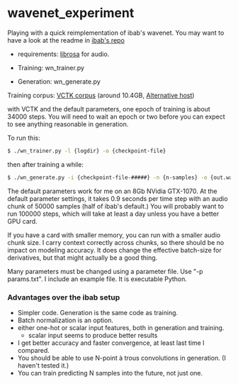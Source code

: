 # wavenet_experiment

Playing with a quick reimplementation of ibab's wavenet.  You may want to
have a look at the readme in [ibab's repo](https://github.com/ibab/tensorflow-wavenet)

- requirements: [librosa](https://github.com/librosa/librosa) for audio.

- Training:  wn_trainer.py
- Generation: wn_generate.py

Training corpus:
   [VCTK corpus](http://homepages.inf.ed.ac.uk/jyamagis/page3/page58/page58.html) (around 10.4GB, [Alternative host](http://www.udialogue.org/download/cstr-vctk-corpus.html))

with VCTK and the default parameters, one epoch of training is about 34000
steps.  You will need to wait an epoch or two before you can expect to see
anything reasonable in generation.

To run this:

```sh
$ ./wn_trainer.py -l {logdir} -o {checkpoint-file}
```

then after training a while:

```sh
$ ./wn_generate.py -i {checkpoint-file-#####} -n {n-samples} -o {out.wav}
```

The default parameters work for me on an 8Gb NVidia GTX-1070.  At the
default parameter settings, it takes 0.9 seconds per time step with
an audio chunk of 50000 samples (half of ibab's default.)  You will
probably want to run 100000 steps, which will take at least a day unless
you have a better GPU card.

If you have a card with smaller memory, you can run with a smaller
audio chunk size.  I carry context correctly across chunks, so there
should be no impact on modeling accuracy.  It does change the effective
batch-size for derivatives, but that might actually be a good thing.

Many parameters must be changed using a parameter file.  Use "-p params.txt".
I include an example file.  It is executable Python.

### Advantages over the ibab setup

- Simpler code. Generation is the same code as training.
- Batch normalization is an option.
- either one-hot or scalar input features, both in generation and training.
  - scalar input seems to produce better results
- I get better accuracy and faster convergence, at least last time I compared.
- You should be able to use N-point à trous convolutions in generation.
  (I haven't tested it.)
- You can train predicting N samples into the future, not just one.

